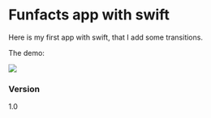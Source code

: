 # Funfacts app with swift

Here is my first app with swift, that I add some transitions.

The demo: 

![](https://cloud.githubusercontent.com/assets/3384999/7280488/6c49f928-e8f9-11e4-92f0-dec9cf1d1b0b.gif)

### Version
1.0